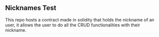 ## Nicknames Test

This repo hosts a contract made in solidity that holds the nickname of an user, it allows the user to do all the CRUD functionalities with their nickname.